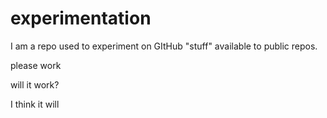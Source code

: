 # experimentation
I am a repo used to experiment on GItHub "stuff" available to public repos.  

please work

will it work?

I think it will
